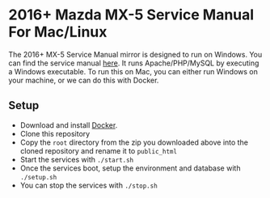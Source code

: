 # 2016+ Mazda MX-5 Service Manual For Mac/Linux

The 2016+ MX-5 Service Manual mirror is designed to run on Windows. You can find the
service manual [here](https://docs.google.com/uc?id=0B7jy8h0yRBccRnhyb2hGRWNBZ2s&export=download). It runs Apache/PHP/MySQL by executing a Windows executable. To run this on Mac, you can either run Windows on your machine, or we can do this with Docker.

## Setup

- Download and install [Docker](https://docs.docker.com/v17.12/install/).
- Clone this repository
- Copy the `root` directory from the zip you downloaded above into the cloned repository and rename it to `public_html`
- Start the services with `./start.sh`
- Once the services boot, setup the environment and database with `./setup.sh`
- You can stop the services with `./stop.sh`
